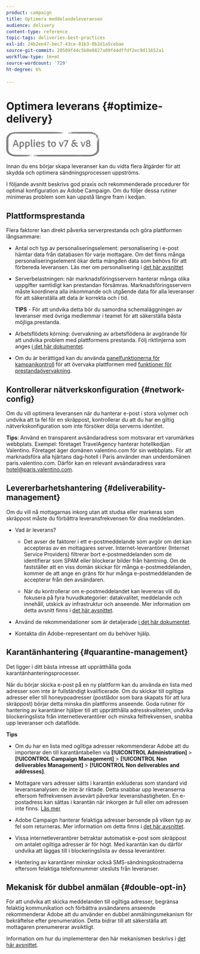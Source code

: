 ```yaml
---
product: campaign
title: Optimera meddelandeleveransen
audience: delivery
content-type: reference
topic-tags: deliveries-best-practices
exl-id: 24b2ee47-bec7-43ce-81b3-0b2d1a5cebae
source-git-commit: 20509f44c5b8e0827a09f44dffdf2ec9d11652a1
workflow-type: tm+mt
source-wordcount: '729'
ht-degree: 6%

---
```


# Optimera leverans {#optimize-delivery}

![](../../assets/common.svg)

Innan du ens börjar skapa leveranser kan du vidta flera åtgärder för att skydda och optimera sändningsprocessen uppströms.

I följande avsnitt beskrivs god praxis och rekommenderade procedurer för optimal konfiguration av Adobe Campaign. Om du följer dessa rutiner minimeras problem som kan uppstå längre fram i kedjan.

## Plattformsprestanda

Flera faktorer kan direkt påverka serverprestanda och göra plattformen långsammare:

* Antal och typ av personaliseringselement: personalisering i e-post hämtar data från databasen för varje mottagare. Om det finns många personaliseringselement ökar detta mängden data som behövs för att förbereda leveransen.  Läs mer om personalisering i [det här avsnittet](about-personalization.md)

* Serverbelastningen: när marknadsföringsservern hanterar många olika uppgifter samtidigt kan prestandan försämras. Marknadsföringsservern måste koordinera alla inkommande och utgående data för alla leveranser för att säkerställa att data är korrekta och i tid.

   **TIPS** - För att undvika detta bör du samordna schemaläggningen av leveranser med övriga medlemmar i teamet för att säkerställa bästa möjliga prestanda.

* Arbetsflödets körning: övervakning av arbetsflödena är avgörande för att undvika problem med plattformens prestanda. Följ riktlinjerna som anges [i det här dokumentet](../../workflow/using/workflow-best-practices.md#execution-and-performance).

* Om du är berättigad kan du använda [panelfunktionerna för kampanjkontroll](https://experienceleague.adobe.com/docs/control-panel/using/discover-control-panel/key-features.html) för att övervaka plattformen med [funktioner för prestandaövervakning](https://experienceleague.adobe.com/docs/control-panel/using/performance-monitoring/about-performance-monitoring.html).

## Kontrollerar nätverkskonfiguration {#network-config}

Om du vill optimera leveransen när du hanterar e-post i stora volymer och undvika att ta fel för en skräppost, kontrollerar du att du har en giltig nätverkskonfiguration som inte försöker dölja serverns identitet.

**Tips**: Använd en transparent avsändaradress som motsvarar ert varumärkes webbplats. Exempel: företaget TravelAgency hanterar hotellkedjan Valentino. Företaget äger domänen valentino.com för sin webbplats. För att marknadsföra alla hjärtans dag-hotell i Paris använder man underdomänen paris.valentino.com. Därför kan en relevant avsändaradress vara hotel@paris.valentino.com.

## Levererbarhetshantering {#deliverability-management}

Om du vill nå mottagarnas inkorg utan att studsa eller markeras som skräppost måste du förbättra leveransfrekvensen för dina meddelanden.

* Vad är leverans?

   * Det avser de faktorer i ett e-postmeddelande som avgör om det kan accepteras av en mottagares server. Internet-leverantörer (Internet Service Providers) filtrerar bort e-postmeddelanden som de identifierar som SPAM eller blockerar bilder från hämtning. Om de fastställer att en viss domän skickar för många e-postmeddelanden, kommer de att ange en gräns för hur många e-postmeddelanden de accepterar från den avsändaren.

   * När du kontrollerar om e-postmeddelandet kan levereras vill du fokusera på fyra huvudkategorier: datakvalitet, meddelande och innehåll, utskick av infrastruktur och anseende. Mer information om detta avsnitt finns i [det här avsnittet](about-deliverability.md).

* Använd de rekommendationer som är detaljerade [i det här dokumentet](about-deliverability.md).

* Kontakta din Adobe-representant om du behöver hjälp.

## Karantänhantering {#quarantine-management}

Det ligger i ditt bästa intresse att upprätthålla goda karantänhanteringsprocesser.

När du börjar skicka e-post på en ny plattform kan du använda en lista med adresser som inte är fullständigt kvalificerade. Om du skickar till ogiltiga adresser eller till honeypoadresser (postlådor som bara skapats för att lura skräppost) börjar detta minska din plattforms anseende. Goda rutiner för hantering av karantäner hjälper till att upprätthålla adresskvaliteten, undvika blockeringslista från internetleverantörer och minska felfrekvensen, snabba upp leveranser och dataflöde.

**Tips**

* Om du har en lista med ogiltiga adresser rekommenderar Adobe att du importerar den till karantäntabellen via **[!UICONTROL Administration]** > **[!UICONTROL Campaign Management]** > **[!UICONTROL Non deliverables Management]** > **[!UICONTROL Non deliverables and addresses]**.

* Mottagare vars adresser sätts i karantän exkluderas som standard vid leveransanalysen: de inte är riktade. Detta snabbar upp leveranserna eftersom felfrekvensen avsevärt påverkar leveranshastigheten. En e-postadress kan sättas i karantän när inkorgen är full eller om adressen inte finns. [Läs mer](#identifying-quarantined-addresses-for-a-delivery)

* Adobe Campaign hanterar felaktiga adresser beroende på vilken typ av fel som returneras. Mer information om detta finns i [det här avsnittet](understanding-quarantine-management.md).


* Vissa internetleverantörer betraktar automatisk e-post som skräppost om antalet ogiltiga adresser är för högt.  Med karantän kan du därför undvika att läggas till i blockeringslista av dessa leverantörer.

* Hantering av karantäner minskar också SMS-sändningskostnaderna eftersom felaktiga telefonnummer utesluts från leveranser.

## Mekanisk för dubbel anmälan {#double-opt-in}

För att undvika att skicka meddelanden till ogiltiga adresser, begränsa felaktig kommunikation och förbättra avsändarens anseende rekommenderar Adobe att du använder en dubbel anmälningsmekanism för bekräftelse efter prenumeration. Detta bidrar till att säkerställa att mottagaren prenumererar avsiktligt.

Information om hur du implementerar den här mekanismen beskrivs i [det här avsnittet](../../web/using/use-cases--web-forms.md).
